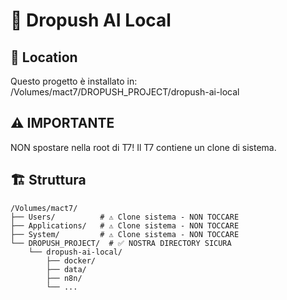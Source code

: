 # 🚀 Dropush AI Local

## 📍 Location
Questo progetto è installato in: /Volumes/mact7/DROPUSH_PROJECT/dropush-ai-local

## ⚠️ IMPORTANTE
NON spostare nella root di T7! Il T7 contiene un clone di sistema.

## 🏗️ Struttura
```
/Volumes/mact7/
├── Users/          # ⚠️ Clone sistema - NON TOCCARE
├── Applications/   # ⚠️ Clone sistema - NON TOCCARE  
├── System/         # ⚠️ Clone sistema - NON TOCCARE
└── DROPUSH_PROJECT/  # ✅ NOSTRA DIRECTORY SICURA
    └── dropush-ai-local/
        ├── docker/
        ├── data/
        ├── n8n/
        └── ...
```
